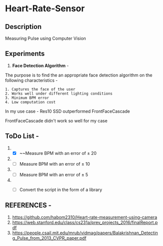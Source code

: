 # Heart-Rate-Sensor

## Description
Measuring Pulse using Computer Vision

## Experiments 

1. **Face Detection Algorithm** -

The purpose is to find the an appropriate face detection algorithm on the following characteristics - 

    1. Captures the face of the user 
    2. Works well under different lighting conditions 
    3. Minimum BPM error 
    4. Low computation cost 

In my use case -  Res10 SSD outperformed FrontFaceCascade 

FrontFaceCascade didn't work so well for my case

## ToDo List - 
1. -[x] ~~Measure BPM with an error of &plusmn; 20
2. -[ ] Measure BPM with an error of &plusmn; 10
3. -[ ] Measure BPM with an error of &plusmn; 5
4. -[ ] Convert the script in the form of a library



## REFERENCES - 

1. <https://github.com/habom2310/Heart-rate-measurement-using-camera>
2. <https://web.stanford.edu/class/cs231a/prev_projects_2016/finalReport.pdf>
3. <https://people.csail.mit.edu/mrub/vidmag/papers/Balakrishnan_Detecting_Pulse_from_2013_CVPR_paper.pdf>
